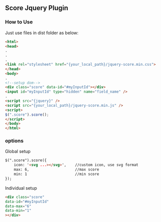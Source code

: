 ## Score Jquery Plugin


### How to Use

Just use files in dist folder as below:

```markdown
<html>
<head>
.
.
.
<link rel="stylesheet" href="{your_local_path}/jquery-score.min.css">
</head>
<body>
.
<!--setup dom-->
<div class="score" data-id="#myInputId"></div>
<input id="myInputId" type="hidden" name="field_name" />
.
<script src="{jquery}" />
<script src="{your_local_path}/jquery-score.min.js" />
<script>
$(".score").score();
</script>
</body>
</html>
```

### options

Global setup

```markdown
$(".score").score({
    icon: '<svg ...></svg>',    //custom icon, use svg format
    max: 6,                     //max score
    min: 1                      //min score
});
```

Individual setup
```markdown
<div class="score" 
data-id="#myInputId"
data-max="6" 
data-min="1"
></div>
```
